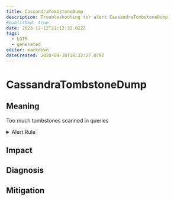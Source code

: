 ```yaml
---
title: CassandraTombstoneDump
description: Troubleshooting for alert CassandraTombstoneDump
#published: true
date: 2023-12-12T21:12:32.022Z
tags: 
  - LGTM
  - generated
editor: markdown
dateCreated: 2020-04-10T18:32:27.079Z
---
```


# CassandraTombstoneDump

## Meaning
[//]: # "Short paragraph that explains what the alert means"
Too much tombstones scanned in queries

<details>
  <summary>Alert Rule</summary>

{{% rule "cassandra/criteo-cassandra-exporter.yml" "CassandraTombstoneDump" %}}

{{% comment %}}

```yaml
alert: CassandraTombstoneDump
expr: cassandra_stats{name="org:apache:cassandra:metrics:table:tombstonescannedhistogram:99thpercentile"} > 1000
for: 0m
labels:
    severity: critical
annotations:
    summary: Cassandra tombstone dump (instance {{ $labels.instance }})
    description: |-
        Too much tombstones scanned in queries
          VALUE = {{ $value }}
          LABELS = {{ $labels }}
    runbook: https://github.com/srerun/prometheus-alerts/blob/main/content/runbooks/criteo-cassandra-exporter/CassandraTombstoneDump.md

```

{{% /comment %}}

</details>


## Impact
[//]: # "What could / will happen if the alert is not addressed"



## Diagnosis
[//]: # "Steps to take to identify the cause of the problem"



## Mitigation
[//]: # "The steps necessary to resolve the alert"
